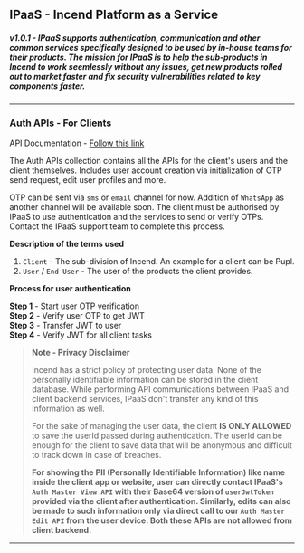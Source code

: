 ## IPaaS - Incend Platform as a Service
##### v1.0.1 - IPaaS supports authentication, communication and other common services specifically designed to be used by in-house teams for their products. The mission for IPaaS is to help the sub-products in Incend to work seemlessly without any issues, get new products rolled out to market faster and fix security vulnerabilities related to key components faster.

<hr>

### Auth APIs - For Clients

API Documentation - [Follow this link](http://documenter.getpostman.com/view/16309153/TzmCgY2P)

The Auth APIs collection contains all the APIs for the client's users and the client themselves. Includes user account creation via initialization of OTP send request, edit user profiles and more.

OTP can be sent via `sms` or `email` channel for now. Addition of `WhatsApp` as another channel will be available soon. The client must be authorised by IPaaS to use authentication and the services to send or verify OTPs. Contact the IPaaS support team to complete this process.

**Description of the terms used**
1. `Client` - The sub-division of Incend. An example for a client can be Pupl.
2. `User` / `End User` - The user of the products the client provides.

**Process for user authentication**

**Step 1** - Start user OTP verification\
**Step 2** - Verify user OTP to get JWT\
**Step 3** - Transfer JWT to user\
**Step 4** - Verify JWT for all client tasks

>**Note - Privacy Disclaimer**
>
>Incend has a strict policy of protecting user data. None of the personally identifiable information can be stored in the client database. While performing API communications between IPaaS and client backend services, IPaaS don't transfer any kind of this information as well.
>
>For the sake of managing the user data, the client **IS ONLY ALLOWED** to save the userId passed during authentication. The userId can be enough for the client to save data that will be anonymous and difficult to track down in case of breaches.
>
>**For showing the PII (Personally Identifiable Information) like name inside the client app or website, user can directly contact IPaaS's `Auth Master View API` with their Base64 version of `userJwtToken` provided via the client after authentication. Similarly, edits can also be made to such information only via direct call to our `Auth Master Edit API` from the user device. Both these APIs are not allowed from client backend.**

---
